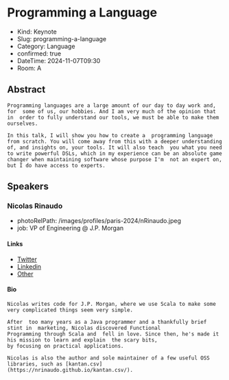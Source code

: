 # Programming a Language

- Kind: Keynote
- Slug: programming-a-language
- Category: Language
- confirmed: true
- DateTime: 2024-11-07T09:30
- Room: A

## Abstract

```
Programming languages are a large amount of our day to day work and, for  some of us, our hobbies. And I am very much of the opinion that in  order to fully understand our tools, we must be able to make them  ourselves.

In this talk, I will show you how to create a  programming language from scratch. You will come away from this with a deeper understanding of, and insights on, your tools. It will also teach  you what you need to write powerful DSLs, which in my experience can be an absolute game changer when maintaining software whose purpose I'm  not an expert on, but I do have access to experts.
```

## Speakers

### Nicolas Rinaudo

- photoRelPath: /images/profiles/paris-2024/nRinaudo.jpeg
- job: VP of Engineering @ J.P. Morgan

#### Links

- [Twitter](https://x.com/NicolasRinaudo)
- [Linkedin](https://www.linkedin.com/in/nicolasrinaudo)
- [Other](https://nrinaudo.github.io/)

#### Bio

```
Nicolas writes code for J.P. Morgan, where we use Scala to make some very complicated things seem very simple.

After  too many years as a Java programmer and a thankfully brief stint in  marketing, Nicolas discovered Functional
Programming through Scala and  fell in love. Since then, he's made it his mission to learn and explain  the scary bits,
by focusing on practical applications.

Nicolas is also the author and sole maintainer of a few useful OSS libraries, such as [kantan.csv](https://nrinaudo.github.io/kantan.csv/).
```
